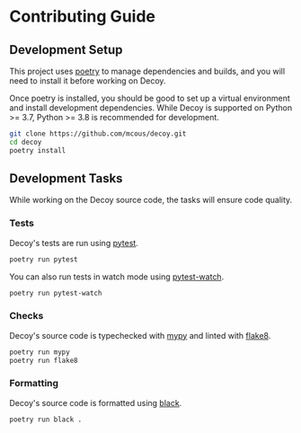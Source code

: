 # Contributing Guide

## Development Setup

This project uses [poetry][] to manage dependencies and builds, and you will need to install it before working on Decoy.

Once poetry is installed, you should be good to set up a virtual environment and install development dependencies. While Decoy is supported on Python >= 3.7, Python >= 3.8 is recommended for development.

```bash
git clone https://github.com/mcous/decoy.git
cd decoy
poetry install
```

## Development Tasks

While working on the Decoy source code, the tasks will ensure code quality.

### Tests

Decoy's tests are run using [pytest][].

```bash
poetry run pytest
```

You can also run tests in watch mode using [pytest-watch][].

```bash
poetry run pytest-watch
```

### Checks

Decoy's source code is typechecked with [mypy][] and linted with [flake8][].

```bash
poetry run mypy
poetry run flake8
```

### Formatting

Decoy's source code is formatted using [black][].

```bash
poetry run black .
```

[poetry]: https://python-poetry.org/
[pytest]: https://docs.pytest.org/
[pytest-watch]: https://github.com/joeyespo/pytest-watch
[mypy]: https://mypy.readthedocs.io
[flake8]: https://flake8.pycqa.org
[black]: https://black.readthedocs.io
